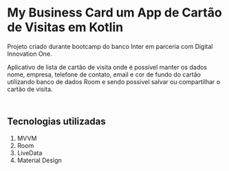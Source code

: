 # My Business Card um App de Cartão de Visitas em Kotlin

Projeto criado durante bootcamp do banco Inter em parceria com Digital Innovation One. <br>

Aplicativo de lista de cartão de visita onde é possível manter os dados nome, empresa, telefone de contato, email e cor de fundo do cartão utilizando banco de dados Room e sendo possivel salvar  ou compartilhar o cartão de visita.


## <br />Tecnologias utilizadas
1. MVVM
2. Room
3. LiveData
4. Material Design
